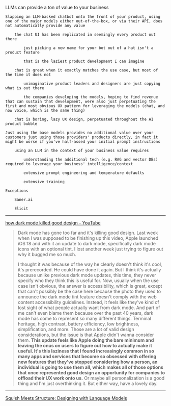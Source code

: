 LLMs can provide a ton of value to your business

	Slapping an LLM-backed chatbot onto the front of your product, using one of the major models either out-of-the-box, or via their API, does not automatically provide any value

		the chat UI has been replicated in seemingly every product out there

			just picking a new name for your bot out of a hat isn't a product feature

			that is the laziest product development I can imagine

		chat is great when it exactly matches the use case, but most of the time it does not

			unimaginative product leaders and designers are just copying what is out there

			the companies developing the models, hoping to find revenue that can sustain that development, were also just perpetuating the first and most obvious UX pattern for leveraging the models (chat, and now voice, which is the same thing)

		chat is boring, lazy UX design, perpetuated throughout the AI product bubble

	Just using the base models provides no additional value over your customers just using those providers' products directly, in fact it might be worse if you've half-assed your initial prompt instructions

		using an LLM in the context of your business value requires

			understanding the additional tech (e.g. RAG and vector DBs) required to leverage your business' intelligence/context

			extensive prompt engineering and temperature defaults

			extensive training

	Exceptions

		Saner.ai

		Elicit

---

[how dark mode killed good design - YouTube](https://www.youtube.com/watch?v=7iMTD0vDxQA)

> Dark mode has gone too far and it's killing good design. Last week when I was supposed to be finishing up this video, Apple launched iOS 18 and with it an update to dark mode, specifically dark mode icons with an optional tint. I lost another week just trying to figure out why it bugged me so much.
> 
> I thought it was because of the way he clearly doesn't think it's cool, it's prerecorded. He could have done it again. But I think it's actually because unlike previous dark mode updates, this time, they never specify who they think this is useful for. Now, usually when the use case isn't obvious, the answer is accessibility, which is great, except that can't possibly be the case here because the photo they used to announce the dark mode tint feature doesn't comply with the web content accessibility guidelines. Instead, it feels like they've kind of lost sight of what people actually want from dark mode. And part of me can't even blame them because over the past 40 years, dark mode has come to represent so many different things. Terminal heritage, high contrast, battery efficiency, low brightness, simplification, and more. Those are a lot of valid design considerations, but the issue is that Apple didn't wanna consider them. **This update feels like Apple doing the bare minimum and leaving the onus on users to figure out how to actually make it useful. It's this laziness that I found increasingly common in so many apps and services that become so obsessed with offering new features that they've stopped considering how a person, an individual is going to use them all, which makes all of those options that once represented good design an opportunity for companies to offload their UX work onto us.** Or maybe all personalization is a good thing and I'm just overthinking it. But either way, have a lovely day.

---

[Squish Meets Structure: Designing with Language Models](https://maggieappleton.com/squish-structure)


